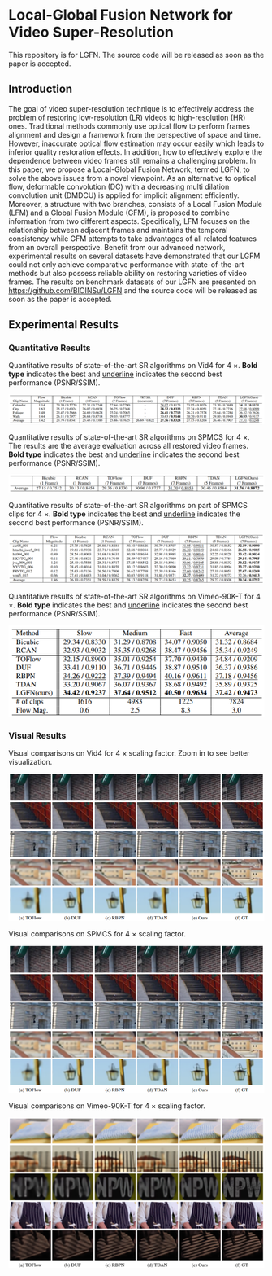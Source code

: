 # Local-Global Fusion Network for Video Super-Resolution

This repository is for LGFN. The source code will be released as soon as the paper is accepted.

## Introduction

The goal of video super-resolution technique is to effectively address the problem of restoring low-resolution (LR) videos to high-resolution (HR) ones. Traditional methods commonly use optical flow to perform frames alignment and design a framework from the perspective of space and time. However, inaccurate optical flow estimation may occur easily which leads to inferior quality restoration effects. In addition, how to effectively explore the dependence between video frames still remains a challenging problem. In this paper, we propose a Local-Global Fusion Network, termed LGFN, to solve the above issues from a novel viewpoint. As an alternative to optical flow, deformable convolution (DC) with a decreasing multi dilation convolution unit (DMDCU) is applied for implicit alignment efficiently. Moreover, a structure with two branches, consists of a Local Fusion Module (LFM) and a Global Fusion Module (GFM), is proposed to combine information from two different aspects. Specifically, LFM focuses on the relationship between adjacent frames and maintains the temporal consistency while GFM attempts to take advantages of all related features from an overall perspective. Benefit from our advanced network, experimental results on several datasets have demonstrated that our LGFM could not only achieve comparative performance with state-of-the-art methods but also possess reliable ability on restoring varieties of video frames. The results on benchmark datasets of our LGFN are presented on https://github.com/BIOINSu/LGFN and the source code will be released as soon as the paper is accepted.

## Experimental Results

### Quantitative Results

Quantitative results of state-of-the-art SR algorithms on Vid4 for 4 ×.  **Bold type** indicates the best and <u>underline</u> indicates the second best performance (PSNR/SSIM). 

![quantitative_vid4](./imgs/quantitative_vid4.png)



Quantitative results of state-of-the-art SR algorithms on SPMCS for 4 ×. The results are the average evaluation across all restored video frames.  **Bold type** indicates the best and <u>underline</u> indicates the second best performance (PSNR/SSIM). 

![quantitative_spmcs_all](./imgs/quantitative_spmcs_all.png)



Quantitative results of state-of-the-art SR algorithms on part of SPMCS clips for 4 ×.  **Bold type** indicates the best and <u>underline</u> indicates the second best performance (PSNR/SSIM). 

![quantitative_spmcs_part](./imgs/quantitative_spmcs_part.png)



Quantitative results of state-of-the-art SR algorithms on Vimeo-90K-T for 4 ×.  **Bold type** indicates the best and <u>underline</u> indicates the second best performance (PSNR/SSIM). 

![quantitative_vimeo90k](./imgs/quantitative_vimeo90k.png)



### Visual Results

Visual comparisons on Vid4 for 4 × scaling factor. Zoom in to see better visualization.

![visual_spmcs](./imgs/visual_spmcs.png)



Visual comparisons on SPMCS for 4 × scaling factor.

![visual_spmcs](./imgs/visual_spmcs.png)



Visual comparisons on Vimeo-90K-T for 4 × scaling factor.

![visual_vimeo90k](./imgs/visual_vimeo90k.png)
